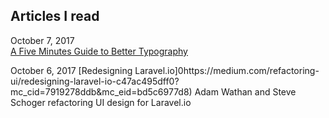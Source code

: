 ## Articles I read

October 7, 2017  
[A Five Minutes Guide to Better Typography](http://pierrickcalvez.com/journal/a-five-minutes-guide-to-better-typography)

October 6, 2017
[Redesigning Laravel.io]0https://medium.com/refactoring-ui/redesigning-laravel-io-c47ac495dff0?mc_cid=7919278ddb&mc_eid=bd5c6977d8)
Adam Wathan and Steve Schoger refactoring UI design for Laravel.io
